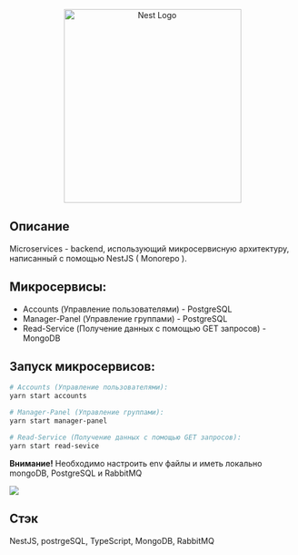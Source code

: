 <p align="center">
  <a href="http://nestjs.com/" target="blank"><img src="https://avatars.yandex.net/get-music-user-playlist/34120/606666247.1004.78267/m1000x1000?1607849310019&webp=false" width="312" height="340" alt="Nest Logo" /></a>
</p>

## Описание

Microservices - backend, использующий микросервисную архитектуру, написанный с помощью NestJS ( Monorepo ).<br>

## Микросервисы:

- Accounts (Управление пользователями) - PostgreSQL
- Manager-Panel (Управление группами) - PostgreSQL
- Read-Service (Получение данных с помощью GET запросов) - MongoDB

## Запуск микросервисов:

```bash
# Accounts (Управление пользователями):
yarn start accounts

# Manager-Panel (Управление группами):
yarn start manager-panel

# Read-Service (Получение данных с помощью GET запросов):
yarn start read-sevice
```

<b>Внимание!</b> Необходимо настроить env файлы и иметь локально mongoDB, PostgreSQL и RabbitMQ

<img src="https://i.ibb.co/XS9Cx52/1.png">

## Стэк

NestJS, postrgeSQL, TypeScript, MongoDB, RabbitMQ
